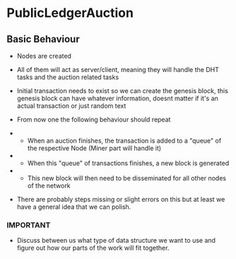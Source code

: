 # PublicLedgerAuction

## Basic Behaviour

- Nodes are created
- All of them will act as server/client, meaning they will handle the DHT tasks and the auction related tasks
- Initial transaction needs to exist so we can create the genesis block, this genesis block can have whatever information, doesnt matter if it's an actual transaction or just random text
- From now one the following behaviour should repeat
- - When an auction finishes, the transaction is added to a "queue" of the respective Node (Miner part will handle it)
- - When this "queue" of transactions finishes, a new block is generated
- - This new block will then need to be disseminated for all other nodes of the network

- There are probably steps missing or slight errors on this but at least we have a general idea that we can polish. 


### IMPORTANT
- Discuss between us what type of data structure we want to use and figure out how our parts of the work will fit together.